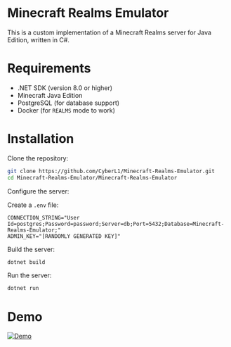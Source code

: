 # Minecraft Realms Emulator

This is a custom implementation of a Minecraft Realms server for Java Edition,
written in C#.

# Requirements

- .NET SDK (version 8.0 or higher)
- Minecraft Java Edition
- PostgreSQL (for database support)
- Docker (for `REALMS` mode to work)

# Installation

Clone the repository:

```sh
git clone https://github.com/CyberL1/Minecraft-Realms-Emulator.git 
cd Minecraft-Realms-Emulator/Minecraft-Realms-Emulator
```

Configure the server:

Create a `.env` file:

```
CONNECTION_STRING="User Id=postgres;Password=password;Server=db;Port=5432;Database=Minecraft-Realms-Emulator;"
ADMIN_KEY="[RANDOMLY GENERATED KEY]"
```

Build the server:

```sh
dotnet build
```

Run the server:

```sh
dotnet run
```

# Demo

[![Demo](https://img.youtube.com/vi/5pHPsKQhEjI/0.jpg)](https://www.youtu.be/5pHPsKQhEjI)
